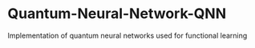 # Quantum-Neural-Network-QNN
Implementation of quantum neural networks used for functional learning 
